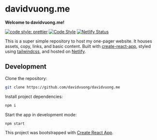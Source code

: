 # davidvuong.me

**Welcome to davidvuong.me!**

[![code style: prettier](https://img.shields.io/badge/code_style-prettier-ff69b4.svg?style=flat-square)](https://github.com/prettier/prettier)
[![Code Style](https://badgen.net/badge/code%20style/airbnb/ff5a5f?icon=airbnb)](https://github.com/airbnb/javascript)
[![Netlify Status](https://api.netlify.com/api/v1/badges/af74ecb1-b76a-4490-b382-dc824c999316/deploy-status)](https://app.netlify.com/sites/vibrant-goldstine-73d551/deploys)

This is a super simple repository to host my one-pager website. It houses assets, copy, links, and basic content. Built with [create-react-app](https://create-react-app.dev/), styled using [tailwindcss](https://tailwindcss.com/), and hosted on [Netlify](https://www.netlify.com/).

## Development

Clone the repository:

```bash
git clone https://github.com/davidvuong/davidvuong.me
```

Install project dependencies:

```bash
npm i
```

Start the app in development mode:

```bash
npm start
```

This project was bootstrapped with [Create React App](https://github.com/facebook/create-react-app).
